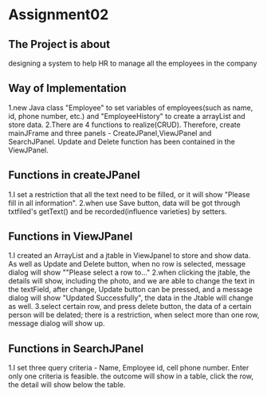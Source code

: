 # Assignment02

## The Project is about
designing a system to help HR to manage all the employees in the company

## Way of Implementation
1.new Java class "Employee" to set variables of employees(such as name, id, phone number, etc.) and "EmployeeHistory" to create a arrayList and store data.
2.There are 4 functions to realize(CRUD). Therefore, create mainJFrame and three panels - CreateJPanel,ViewJPanel and SearchJPanel. Update and Delete function has been contained in the ViewJPanel.

## Functions in createJPanel
1.I set a restriction that all the text need to be filled, or it will show "Please fill in all information".
2.when use Save button, data will be got through txtfiled's getText() and be recorded(influence varieties) by setters.


## Functions in ViewJPanel
1.I created an ArrayList and a jtable in ViewJpanel to store and show data. As well as Update and Delete button, when no row is selected, message dialog will show ""Please select a row to..."
2.when clicking the jtable, the details will show, including the photo, and we are able to change the text in the textField, after change, Update button can be pressed, and a message dialog will show "Updated Successfully", the data in the Jtable will change as well.
3.select certain row, and press delete button, the data of a certain person will be delated; there is a restriction, when select more than one row, message  dialog will show up.


## Functions in SearchJPanel
1.I set three query criteria - Name, Employee id, cell phone number. Enter only one criteria is feasible. the outcome will show in a table, click the row, the detail will show below the table.

